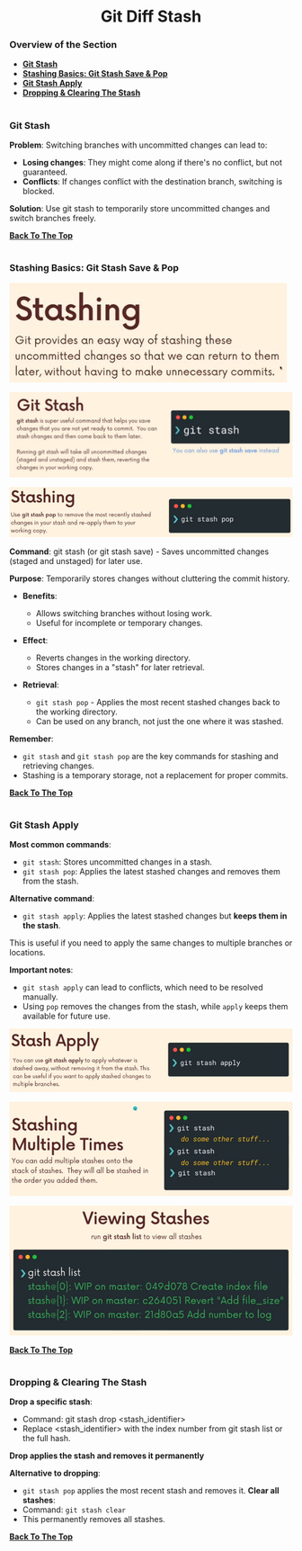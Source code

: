 <h1 align="center">Git Diff Stash</h1>

### Overview of the Section
* **[Git Stash](#stash)**
* **[Stashing Basics: Git Stash Save & Pop](#git-stash)**
* **[Git Stash Apply](#apply)**
* **[Dropping & Clearing The Stash](#drop)**

#
### <a name="stash">Git Stash</a>

**Problem**: Switching branches with uncommitted changes can lead to:

- **Losing changes**: They might come along if there's no conflict, but not guaranteed.
- **Conflicts**: If changes conflict with the destination branch, switching is blocked.

**Solution**: Use git stash to temporarily store uncommitted changes and switch branches freely.

**[Back To The Top](#Overview-of-the-Section)**
#

### <a name="git-stash">Stashing Basics: Git Stash Save & Pop</a>

![Stash](https://github.com/tsokac2/-_-_Git_and_GitHub_CheatSheet/blob/main/src/29.JPG)

![Stashing](https://github.com/tsokac2/-_-_Git_and_GitHub_CheatSheet/blob/main/src/30.JPG)

![Stashing_pop](https://github.com/tsokac2/-_-_Git_and_GitHub_CheatSheet/blob/main/src/31.JPG)

**Command**: git stash (or git stash save) - Saves uncommitted changes (staged and unstaged) for later use.

**Purpose**: Temporarily stores changes without cluttering the commit history.

- **Benefits**:
    - Allows switching branches without losing work.
    - Useful for incomplete or temporary changes.

- **Effect**:
    - Reverts changes in the working directory.
    - Stores changes in a "stash" for later retrieval.

- **Retrieval**:
    - ``git stash pop`` - Applies the most recent stashed changes back to the working directory.
    - Can be used on any branch, not just the one where it was stashed.

**Remember**:
- ``git stash`` and ``git stash pop`` are the key commands for stashing and retrieving changes.
- Stashing is a temporary storage, not a replacement for proper commits.

**[Back To The Top](#Overview-of-the-Section)**
#

### <a name="apply">Git Stash Apply</a>
**Most common commands**:
- ``git stash``: Stores uncommitted changes in a stash.
- ``git stash pop``: Applies the latest stashed changes and removes them from the stash.

**Alternative command**:
- ``git stash apply``: Applies the latest stashed changes but **keeps them in the stash**.

This is useful if you need to apply the same changes to multiple branches or locations.

**Important notes**:
- ``git stash apply`` can lead to conflicts, which need to be resolved manually.
- Using ``pop`` removes the changes from the stash, while ``apply`` keeps them available for future use.

![Stash Apply](https://github.com/tsokac2/-_-_Git_and_GitHub_CheatSheet/blob/main/src/32.JPG)

![Stash Apply_01](https://github.com/tsokac2/-_-_Git_and_GitHub_CheatSheet/blob/main/src/33.JPG)

![Stash Apply_02](https://github.com/tsokac2/-_-_Git_and_GitHub_CheatSheet/blob/main/src/34.JPG)

**[Back To The Top](#Overview-of-the-Section)**
#
### <a name="drop">Dropping & Clearing The Stash</a>

**Drop a specific stash**:
- Command: git stash drop <stash_identifier>
- Replace <stash_identifier> with the index number from git stash list or the full hash.

**Drop applies the stash and removes it permanently**

**Alternative to dropping**:
- ``git stash pop`` applies the most recent stash and removes it.
**Clear all stashes**:
- Command: ``git stash clear``
- This permanently removes all stashes.

**[Back To The Top](#Overview-of-the-Section)**
